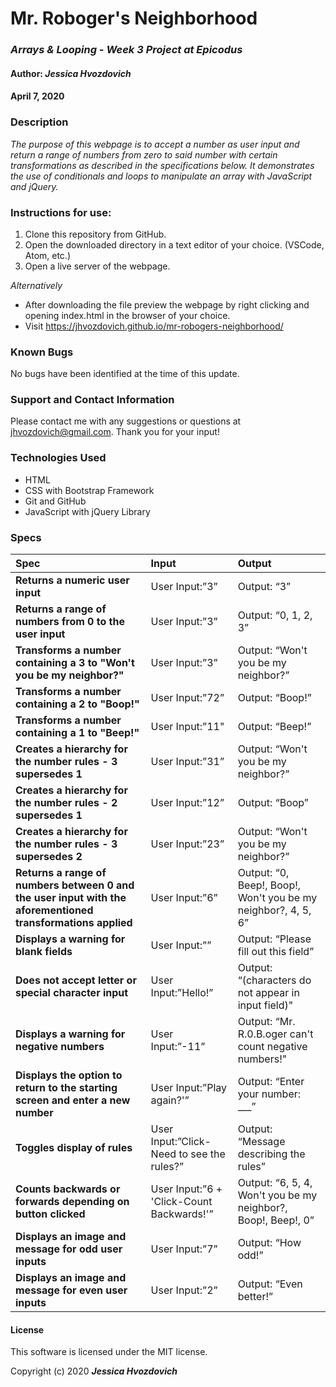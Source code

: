 # **Mr. Roboger's Neighborhood**

### _Arrays & Looping - Week 3 Project at Epicodus_

#### Author: **_Jessica Hvozdovich_**
#### April 7, 2020

### Description

_The purpose of this webpage is to accept a number as user input and return a range of numbers from zero to said number with certain transformations as described in the specifications below. It demonstrates the use of conditionals and loops to manipulate an array with JavaScript and jQuery._

### Instructions for use:

1. Clone this repository from GitHub.
2. Open the downloaded directory in a text editor of your choice.
  (VSCode, Atom, etc.)
3. Open a live server of the webpage.

_Alternatively_
* After downloading the file preview the webpage by right clicking and opening index.html in the browser of your choice.
* Visit https://jhvozdovich.github.io/mr-robogers-neighborhood/

### Known Bugs

No bugs have been identified at the time of this update.

### Support and Contact Information

Please contact me with any suggestions or questions at jhvozdovich@gmail.com. Thank you for your input!

### Technologies Used

* HTML
* CSS with Bootstrap Framework
* Git and GitHub
* JavaScript with jQuery Library

### Specs
| Spec | Input | Output |
| :------------- | :------------- | :------------- |
| **Returns a numeric user input** | User Input:”3” | Output: “3” |
| **Returns a range of numbers from 0 to the user input** | User Input:”3” | Output: “0, 1, 2, 3” |
| **Transforms a number containing a 3 to "Won't you be my neighbor?"** | User Input:”3” | Output: “Won't you be my neighbor?” |
| **Transforms a number containing a 2 to "Boop!"** | User Input:”72” | Output: “Boop!” |
| **Transforms a number containing a 1 to "Beep!"** | User Input:”11" | Output: “Beep!” |
| **Creates a hierarchy for the number rules - 3 supersedes 1** | User Input:”31” | Output: “Won't you be my neighbor?” |
| **Creates a hierarchy for the number rules - 2 supersedes 1** | User Input:”12” | Output: “Boop” |
| **Creates a hierarchy for the number rules - 3 supersedes 2** | User Input:”23” | Output: “Won't you be my neighbor?” |
| **Returns a range of numbers between 0 and the user input with the aforementioned transformations applied** | User Input:”6” | Output: “0, Beep!, Boop!, Won't you be my neighbor?, 4, 5, 6” |
| **Displays a warning for blank fields** | User Input:”” | Output: “Please fill out this field” |
| **Does not accept letter or special character input** | User Input:”Hello!” | Output: “(characters do not appear in input field)" |
| **Displays a warning for negative numbers** | User Input:”-11” | Output: “Mr. R.0.B.oger can't count negative numbers!" |
| **Displays the option to return to the starting screen and enter a new number** | User Input:”Play again?'” | Output: “Enter your number: ___” |
| **Toggles display of rules** | User Input:”Click-Need to see the rules?” | Output: “Message describing the rules” |
| **Counts backwards or forwards depending on button clicked** | User Input:”6 + 'Click-Count Backwards!'” | Output: “6, 5, 4, Won't you be my neighbor?, Boop!, Beep!, 0” |
| **Displays an image and message for odd user inputs** | User Input:”7” | Output: “How odd!” |
| **Displays an image and message for even user inputs** | User Input:”2” | Output: “Even better!” |

#### License

This software is licensed under the MIT license.

Copyright (c) 2020 **_Jessica Hvozdovich_**